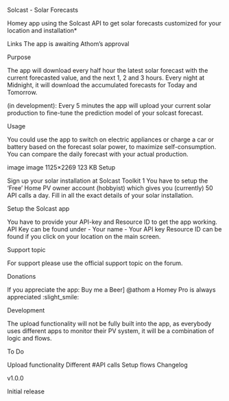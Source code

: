 Solcast - Solar Forecasts

Homey app using the Solcast API to get solar forecasts customized for your location and installation*

Links
The app is awaiting Athom’s approval

Purpose

The app will download every half hour the latest solar forecast with the current forecasted value, and the next 1, 2 and 3 hours.
Every night at Midnight, it will download the accumulated forecasts for Today and Tomorrow.

(in development): Every 5 minutes the app will upload your current solar production to fine-tune the prediction model of your solcast forecast.

Usage

You could use the app to switch on electric appliances or charge a car or battery based on the forecast solar power, to maximize self-consumption.
You can compare the daily forecast with your actual production.

image
image
1125×2269 123 KB
Setup

Sign up your solar installation at Solcast Toolkit 1
You have to setup the ‘Free’ Home PV owner account (hobbyist) which gives you (currently) 50 API calls a day.
Fill in all the exact details of your solar installation.

Setup the Solcast app

You have to provide your API-key and Resource ID to get the app working.
API Key can be found under - Your name - Your API key
Resource ID can be found if you click on your location on the main screen.

Support topic

For support please use the official support topic on the forum.

Donations

If you appreciate the app: Buy me a Beer]
@athom a Homey Pro is always appreciated :slight_smile:

Development

The upload functionality will not be fully built into the app, as everybody uses different apps to monitor their PV system, it will be a combination of logic and flows.

To Do

Upload functionality
Different #API calls
Setup flows
Changelog

v1.0.0

Initial release

